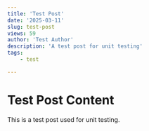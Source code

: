 ```yaml
---
title: 'Test Post'
date: '2025-03-11'
slug: test-post
views: 59
author: 'Test Author'
description: 'A test post for unit testing'
tags:
    - test

---
```

# Test Post Content

This is a test post used for unit testing.
